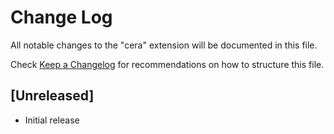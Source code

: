 # Change Log
All notable changes to the "cera" extension will be documented in this file.

Check [Keep a Changelog](http://keepachangelog.com/) for recommendations on how to structure this file.

## [Unreleased]
- Initial release